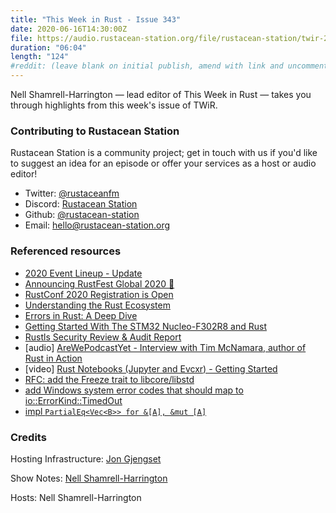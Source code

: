 ```yaml
---
title: "This Week in Rust - Issue 343"
date: 2020-06-16T14:30:00Z
file: https://audio.rustacean-station.org/file/rustacean-station/twir-2020-06-16.mp3 
duration: "06:04"
length: "124"
#reddit: (leave blank on initial publish, amend with link and uncomment this line after Reddit thread has been posted)
---
```


Nell Shamrell-Harrington — lead editor of This Week in Rust — takes you through highlights from this week's issue of TWiR.

<!--
The episode introduction goes here.
The first paragraph should ideally be short, and is used in various
places as a "short description" for the episode. Any subsequent
paragraphs show up as "expanded description".
-->

### Contributing to Rustacean Station

<!-- You can probably leave this as-is -->

Rustacean Station is a community project; get in touch with us if you'd like to suggest an idea for an episode or offer your services as a host or audio editor!

 - Twitter: [@rustaceanfm](https://twitter.com/rustaceanfm)
 - Discord: [Rustacean Station](https://discord.gg/cHc3Gyc)
 - Github: [@rustacean-station](https://github.com/rustacean-station/)
 - Email: [hello@rustacean-station.org](mailto:hello@rustacean-station.org)

### Referenced resources

- [2020 Event Lineup - Update](https://blog.rust-lang.org/2020/06/10/event-lineup-update.html)
- [Announcing RustFest Global 2020 🎉](https://blog.rustfest.eu/announcing-rustfest-2020)
- [RustConf 2020 Registration is Open](https://rustconf.com/)
- [Understanding the Rust Ecosystem](https://joeprevite.com/rust-lang-ecosystem)
- [Errors in Rust: A Deep Dive](https://www.halcyon.hr/posts/error-handling-in-rust/)
- [Getting Started With The STM32 Nucleo-F302R8 and Rust](https://blue42.net/code/rust/examples/embedded/nucleo-f30248/getting-started/post/)
- [Rustls Security Review & Audit Report](https://github.com/ctz/rustls/blob/master/audit/TLS-01-report.pdf)
- [audio] [AreWePodcastYet - Interview with Tim McNamara, author of Rust in Action](https://soundcloud.com/arewepodcastyet/awpy-05-tim-mcnamara-timclicks)
- [video] [Rust Notebooks (Jupyter and Evcxr) - Getting Started](https://www.youtube.com/watch?v=SZKEzNL9als)
- [RFC: add the Freeze trait to libcore/libstd](https://github.com/rust-lang/rfcs/pull/2944)
- [add Windows system error codes that should map to io::ErrorKind::TimedOut](https://github.com/rust-lang/rust/pull/71756)
- [impl `PartialEq<Vec<B>> for &[A], &mut [A]`](https://github.com/rust-lang/rust/pull/71660)

### Credits

Hosting Infrastructure: [Jon Gjengset](https://twitter.com/jonhoo/)

Show Notes: [Nell Shamrell-Harrington](https://twitter.com/nellshamrell)

Hosts: Nell Shamrell-Harrington
